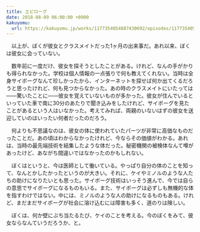 ```yaml
---
title: エピローグ
date: 2018-08-09 06:00:00 +0900
kakuyomu:
  url: https://kakuyomu.jp/works/1177354054887430692/episodes/1177354054887430847
---
```


　以上が、ぼくが彼女とクラスメイトだった1ヶ月の出来事だ。あれ以来、ぼくは彼女に会っていない。

　数年前に一度だけ、彼女を探そうとしたことがある。けれど、なんの手がかりも得られなかった。学校は個人情報の一点張りで何も教えてくれない。当時は全身サイボーグなんて珍しかったから、インターネットを探せば何か出てくるだろうと思ったけれど、何も見つからなかった。あの時のクラスメイトにいたっては――驚いたことに――彼女を覚えていないものが多かった。彼女が住んでいるといっていた車で南に30分のあたりで聞き込みをしたけれど、サイボーグを見たことがあるという人はいなかった。考えてみれば、両親のいないはずの彼女を送迎していのはいったい何者だったのだろう。

　何よりも不思議なのは、彼女の体に使われていたパーツが非常に高価なものだったことだ。あの頃はわからなかったけれど、今ならその価値がわかる。あれは、当時の最先端技術を結集したような体だった。秘密機関の被検体なんて噂があったけど、あながち間違いではなかったのかもしれない。

　ぼくはというと、今は医師として働いている。やっぱり自分の体のことを知って、なんとかしたかったというのが大きい。それに、ケイやミノルのような人たちの助けになりたいとも思った。サイボーグ技術はいっそう進んで、今では自らの意思でサイボーグになるものもいる。また、サイボーグは必ずしも無機的な体を指すわけではない。中には、ミノルのような人の助けになるものもある。けれど、まだまだサイボーグが社会に溶け込むには障害も多く、道のりは険しい。

　ぼくは、何か壁にぶち当たるたび、ケイのことを考える。今のぼくをみて、彼女ならなんていうだろうか、と。
